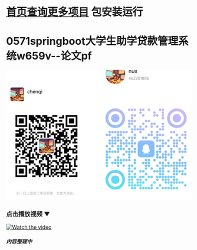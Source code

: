 # [首页查询更多项目](https://github.com/GraduationProject-springboot) 包安装运行


# 0571springboot大学生助学贷款管理系统w659v--论文pf

![picture](https://raw.githubusercontent.com/GraduationProject-springboot/.github/main/img/wx.png)

### 点击播放视频 ▼
[![Watch the video](https://i.sstatic.net/Vp2cE.png)]()


#####   内容整理中  











